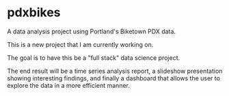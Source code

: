 # pdxbikes
 A data analysis project using Portland's Biketown PDX data.

 This is a new project that I am currently working on.

The goal is to have this be a "full stack" data science project.

The end result will be a time series analysis report, a slideshow presentation showing interesting findings, and finally a dashboard that allows the user to explore the data in a more efficient manner.